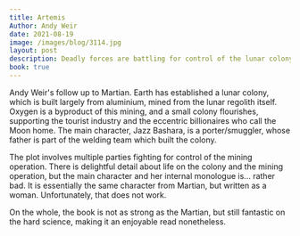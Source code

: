 ```yaml
---
title: Artemis
Author: Andy Weir
date: 2021-08-19
image: /images/blog/3114.jpg
layout: post
description: Deadly forces are battling for control of the lunar colony, and the only person in a position to save it is a part time porter/smuggler...
book: true
---
```


Andy Weir's follow up to Martian. Earth has established a lunar colony, which is built largely from aluminium, mined from the lunar regolith itself. Oxygen is a byproduct of this mining, and a small colony flourishes, supporting the tourist industry and the eccentric billionaires who call the Moon home. The main character, Jazz Bashara, is a porter/smuggler, whose father is part of the welding team which built the colony. 

The plot involves multiple parties fighting for control of the mining operation. There is delightful detail about life on the colony and the mining operation, but the main character and her internal monologue is... rather bad. It is essentially the same character from Martian, but written as a woman. Unfortunately, that does not work.

On the whole, the book is not as strong as the Martian, but still fantastic on the hard science, making it an enjoyable read nonetheless.
